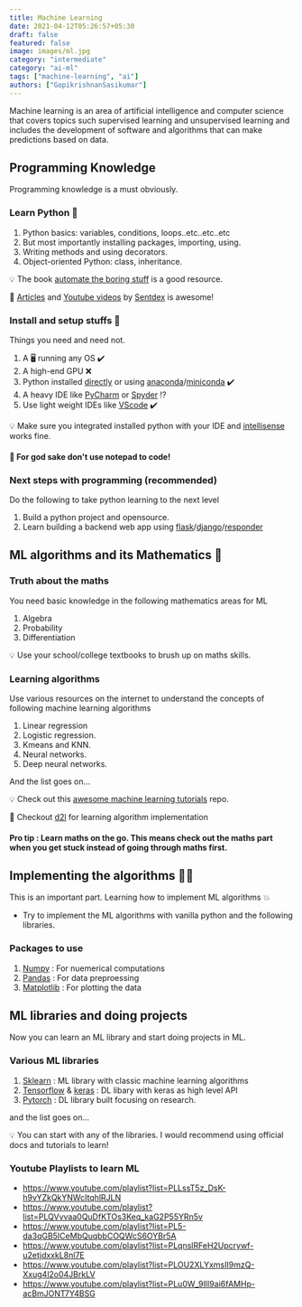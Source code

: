 ```yaml
---
title: Machine Learning
date: 2021-04-12T05:26:57+05:30
draft: false
featured: false
image: images/ml.jpg
category: "intermediate"
category: "ai-ml"
tags: ["machine-learning", "ai"]
authors: ["GopikrishnanSasikumar"]
---
```

Machine learning is an area of artificial intelligence and computer science that covers topics such supervised learning and unsupervised learning and includes the development of software and algorithms that can make predictions based on data.

## Programming Knowledge

Programming knowledge is a must obviously.

### Learn Python 🐍

1. Python basics: variables, conditions, loops..etc..etc..etc
2. But most importantly installing packages, importing, using.
3. Writing methods and using decorators.
4. Object-oriented Python: class, inheritance.

💡 The book [automate the boring stuff](https://automatetheboringstuff.com) is a good resource.

🔮 [Articles](https://pythonprogramming.net) and [Youtube videos](https://www.youtube.com/user/sentdex) by [Sentdex](https://twitter.com/Sentdex) is awesome!

### Install and setup stuffs 🚧

Things you need and need not.

1. A 🖥️ running any OS ✔️
2. A high-end GPU ❌
3. Python installed [directly](https://www.python.org) or using [anaconda](https://www.anaconda.com)/[miniconda](https://docs.conda.io/en/latest/miniconda.html#) ✔️
4. A heavy IDE like [PyCharm](https://www.jetbrains.com/pycharm/) or [Spyder](https://www.spyder-ide.org/) ⁉️
5. Use light weight IDEs like [VScode](https://code.visualstudio.com) ✔️

💡 Make sure you integrated installed python with your IDE and [intellisense](https://docs.microsoft.com/en-us/visualstudio/ide/using-intellisense?view=vs-2019) works fine.

#### 🌝 For god sake don't use notepad to code!

### Next steps with programming (recommended)

Do the following to take python learning to the next level

1. Build a python project and opensource.
2. Learn building a backend web app using [flask](https://flask.palletsprojects.com/en/1.1.x/)/[django](https://www.djangoproject.com)/[responder](https://responder.kennethreitz.org/en/latest/)

## ML algorithms and its Mathematics 🔢

### Truth about the maths

You need basic knowledge in the following mathematics areas for ML

1. Algebra
2. Probability
3. Differentiation

💡 Use your school/college textbooks to brush up on maths skills.

### Learning algorithms

Use various resources on the internet to understand the concepts of following machine learning algorithms

1. Linear regression
2. Logistic regression.
3. Kmeans and KNN.
4. Neural networks.
5. Deep neural networks.

And the list goes on...

💡 Check out this [awesome machine learning tutorials](https://github.com/ujjwalkarn/Machine-Learning-Tutorials) repo.

🔮 Checkout [d2l](http://d2l.ai/) for learning algorithm implementation

#### Pro tip : Learn maths on the go. This means check out the maths part when you get stuck instead of going through maths first.

## Implementing the algorithms 👩‍💻

This is an important part. Learning how to implement ML algorithms 💥

- Try to implement the ML algorithms with vanilla python and the following libraries.

### Packages to use

1. [Numpy](https://numpy.org) : For nuemerical computations
2. [Pandas](https://pandas.pydata.org) : For data preproessing
3. [Matplotlib](https://matplotlib.org) : For plotting the data

## ML libraries and doing projects

Now you can learn an ML library and start doing projects in ML.

### Various ML libraries

1. [Sklearn](https://scikit-learn.org/stable/tutorial/index.html) : ML library with classic machine learning algorithms
2. [Tensorflow](https://www.tensorflow.org/tutorials) & [keras](https://keras.io/getting_started/intro_to_keras_for_engineers/) : DL libary with keras as high level API
3. [Pytorch](https://pytorch.org/tutorials/) : DL library built focusing on research.

and the list goes on...

💡 You can start with any of the libraries. I would recommend using official docs and tutorials to learn!

### Youtube Playlists to learn ML
- https://www.youtube.com/playlist?list=PLLssT5z_DsK-h9vYZkQkYNWcItqhlRJLN
- https://www.youtube.com/playlist?list=PLQVvvaa0QuDfKTOs3Keq_kaG2P55YRn5v
- https://www.youtube.com/playlist?list=PL5-da3qGB5ICeMbQuqbbCOQWcS6OYBr5A
- https://www.youtube.com/playlist?list=PLqnslRFeH2Upcrywf-u2etjdxxkL8nl7E
- https://www.youtube.com/playlist?list=PLOU2XLYxmsII9mzQ-Xxug4l2o04JBrkLV
- https://www.youtube.com/playlist?list=PLu0W_9lII9ai6fAMHp-acBmJONT7Y4BSG

